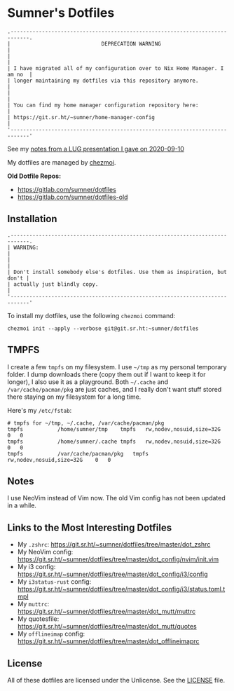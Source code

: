 # Sumner's Dotfiles

```
.----------------------------------------------------------------------------.
|                             DEPRECATION WARNING                            |
|                                                                            |
| I have migrated all of my configuration over to Nix Home Manager. I am no  |
| longer maintaining my dotfiles via this repository anymore.                |
|                                                                            |
| You can find my home manager configuration repository here:                |
| https://git.sr.ht/~sumner/home-manager-config                              |
'----------------------------------------------------------------------------'
```

See my [notes from a LUG presentation I gave on 2020-09-10](https://git.sr.ht/~sumner/dotfiles/tree/master/LUG_NOTES.md)

My dotfiles are managed by [chezmoi](https://github.com/twpayne/chezmoi/).

**Old Dotfile Repos:**

* https://gitlab.com/sumner/dotfiles
* https://gitlab.com/sumner/dotfiles-old

## Installation

```
.----------------------------------------------------------------------------.
| WARNING:                                                                   |
|                                                                            |
| Don't install somebody else's dotfiles. Use them as inspiration, but don't |
| actually just blindly copy.                                                |
'----------------------------------------------------------------------------'
```

To install my dotfiles, use the following `chezmoi` command:

    chezmoi init --apply --verbose git@git.sr.ht:~sumner/dotfiles

## TMPFS

I create a few `tmpfs` on my filesystem. I use `~/tmp` as my personal temporary
folder. I dump downloads there (copy them out if I want to keep it for longer),
I also use it as a playground. Both `~/.cache` and `/var/cache/pacman/pkg` are
just caches, and I really don't want stuff stored there staying on my filesystem
for a long time.

Here's my `/etc/fstab`:

    # tmpfs for ~/tmp, ~/.cache, /var/cache/pacman/pkg
    tmpfs			/home/sumner/tmp	tmpfs	rw,nodev,nosuid,size=32G	0	0
    tmpfs			/home/sumner/.cache	tmpfs	rw,nodev,nosuid,size=32G	0	0
    tmpfs			/var/cache/pacman/pkg	tmpfs	rw,nodev,nosuid,size=32G	0	0

## Notes

I use NeoVim instead of Vim now. The old Vim config has not been updated in a
while.

## Links to the Most Interesting Dotfiles

- My `.zshrc`: https://git.sr.ht/~sumner/dotfiles/tree/master/dot_zshrc
- My NeoVim config: https://git.sr.ht/~sumner/dotfiles/tree/master/dot_config/nvim/init.vim
- My i3 config: https://git.sr.ht/~sumner/dotfiles/tree/master/dot_config/i3/config
- My `i3status-rust` config: https://git.sr.ht/~sumner/dotfiles/tree/master/dot_config/i3/status.toml.tmpl
- My `muttrc`: https://git.sr.ht/~sumner/dotfiles/tree/master/dot_mutt/muttrc
- My quotesfile: https://git.sr.ht/~sumner/dotfiles/tree/master/dot_mutt/quotes
- My `offlineimap` config: https://git.sr.ht/~sumner/dotfiles/tree/master/dot_offlineimaprc

## License

All of these dotfiles are licensed under the Unlicense. See the
[LICENSE](https://git.sr.ht/~sumner/dotfiles/tree/master/LICENSE) file.
